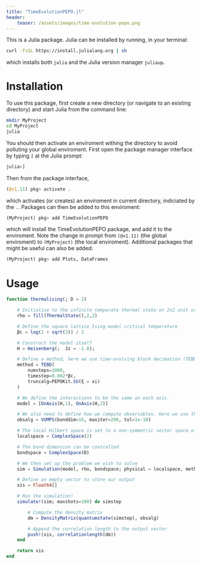 ```yaml
---
title: "TimeEvolutionPEPO.jl"
header:
    teaser: /assets/images/time-evolution-pepo.png
---
```


This is a Julia package. Julia can be installed by running, in your terminal:
```bash
curl -fsSL https://install.julialang.org | sh
```
which installs both `julia` and the Julia version manager `juliaup`.

# Installation

To use this package, first create a new directory (or navigate to an existing directory) and start Julia from the command line:
```bash
mkdir MyProject
cd MyProject
julia
```
You should then activate an enviroment withing the directory to avoid polluting your global enviroment.
First open the package manager interface by typing `]` at the Julia prompt:
```julia
julia>]
```
Then from the package interface, 
```julia
(@v1.11) pkg> activate .
```
which activates (or creates) an enviroment in current directory, indiciated by the `.`.
Packages can then be added to this enviroment:
```julia
(MyProject) pkg> add TimeEvolutionPEPO
```
which will install the TimeEvolutionPEPO package, and add it to the enviroment. 
Note the change in prompt from `(@v1.11)` (the global enviroment) to `(MyProject)` (the local enviroment).
Additional packages that might be useful can also be added:
```julia
(MyProject) pkg> add Plots, DataFrames
```

# Usage

```julia
function thermalising(; D = 2)

    # Initialise to the infinite temperate thermal state on 2x2 unit cell lattice
    rho = fill(ThermalState(),2,2)

    # Define the square lattice Ising model critical temperature
    βc = log(1 + sqrt(2)) / 2

    # Construct the model itself
    H = Heisenberg(;  Jz = -1.0);

    # Define a method, here we use time-evolving block decimation (TEBD)
    method = TEBD(
        numsteps=1000, 
        timestep=0.002*βc, 
        truncalg=PEPOKit.SU(ξ = xi)
    )

    # We define the interactions to be the same on each axis.
    model = [OnAxis(H,1), OnAxis(H,2)]

    # We also need to define how we compute observables. Here we use the VUMPS algorithm
    obsalg = VUMPS(bonddim=16, maxiter=200, tol=1e-10)

    # The local Hilbert space is set to a non-symmetric vector space of dimension 2
    localspace = ComplexSpace(2)

    # The bond dimension can be controlled
    bondspace = ComplexSpace(D)

    # We then set up the problem we wish to solve
    sim = Simulation(model, rho, bondspace; physical = localspace, method = method)

    # Define an empty vector to store our output
    xis = Float64[]

    # Run the simulation!
    simulate!(sim; maxshots=100) do simstep

        # Compute the density matrix
        dm = DensityMatrix(quantumstate(simstep), obsalg)

        # Append the correlation length to the output vector
        push!(xis, correlationlength(dm))
    end

    return xis
end
```


